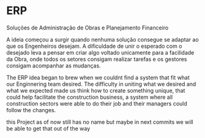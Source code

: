 # ERP
Soluções de Administração de Obras e Planejamento Financeiro

A ideia começou a surgir quando nenhuma solução consegue se adaptar ao que os Engenheiros desejam. A dificuldade de unir o esperado com o desejado leva a pensar em criar algo voltado unicamente para a facilidade da Obra, onde todos os setores consigam realizar tarefas e os gestores consigam acompanhar as mudanças.

The ERP idea began to brew when we couldnt find a system that fit what our Enginnering team desired. The difficulty in uniting what we desired and what we expected made us think how to create something unique, that could help facilitate the construction business, a system where all construction sectors were able to do their job and their managers could follow the changes.

this Project as of now still has no name but maybe in next commits we will be able to get that out of the way
